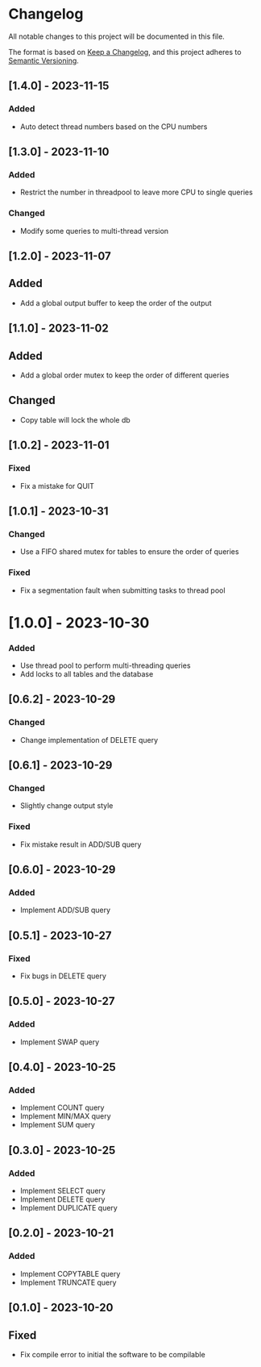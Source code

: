 # Changelog

All notable changes to this project will be documented in this file.

The format is based on [Keep a Changelog](https://keepachangelog.com/en/1.0.0/),
and this project adheres to [Semantic Versioning](https://semver.org/spec/v2.0.0.html).

## [1.4.0] - 2023-11-15

### Added

- Auto detect thread numbers based on the CPU numbers

## [1.3.0] - 2023-11-10

### Added

- Restrict the number in threadpool to leave more CPU to single queries

### Changed

- Modify some queries to multi-thread version

## [1.2.0] - 2023-11-07

## Added

- Add a global output buffer to keep the order of the output

## [1.1.0] - 2023-11-02

## Added

- Add a global order mutex to keep the order of different queries

## Changed

- Copy table will lock the whole db

## [1.0.2] - 2023-11-01

### Fixed

- Fix a mistake for QUIT

## [1.0.1] - 2023-10-31

### Changed

- Use a FIFO shared mutex for tables to ensure the order of queries

### Fixed

- Fix a segmentation fault when submitting tasks to thread pool

# [1.0.0] - 2023-10-30

### Added

- Use thread pool to perform multi-threading queries
- Add locks to all tables and the database

## [0.6.2] - 2023-10-29

### Changed

- Change implementation of DELETE query

## [0.6.1] - 2023-10-29

### Changed

- Slightly change output style

### Fixed

- Fix mistake result in ADD/SUB query

## [0.6.0] - 2023-10-29

### Added

- Implement ADD/SUB query

## [0.5.1] - 2023-10-27

### Fixed

- Fix bugs in DELETE query

## [0.5.0] - 2023-10-27

### Added

- Implement SWAP query

## [0.4.0] - 2023-10-25

### Added

- Implement COUNT query
- Implement MIN/MAX query
- Implement SUM query

## [0.3.0] - 2023-10-25

### Added

- Implement SELECT query
- Implement DELETE query
- Implement DUPLICATE query

## [0.2.0] - 2023-10-21

### Added

- Implement COPYTABLE query
- Implement TRUNCATE query

## [0.1.0] - 2023-10-20

## Fixed

- Fix compile error to initial the software to be compilable
